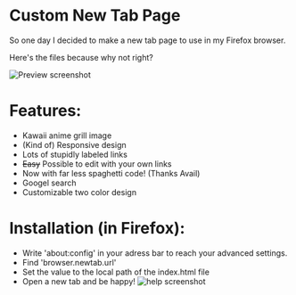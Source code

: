 Custom New Tab Page
===================
So one day I decided to make a new tab page to use in my Firefox browser.

Here's the files because why not right?

![Preview screenshot](http://file.quad.moe/file/10E4A5.png)

# Features:
* Kawaii anime grill image
* (Kind of) Responsive design
* Lots of stupidly labeled links
* ~~Easy~~ Possible to edit with your own links
* Now with far less spaghetti code! (Thanks Avail)
* Googel search
* Customizable two color design

# Installation (in Firefox):
* Write 'about:config' in your adress bar to reach your advanced settings.
* Find 'browser.newtab.url'
* Set the value to the local path of the index.html file
* Open a new tab and be happy!
![help screenshot](http://a.pomf.se/zgiakz.png)
